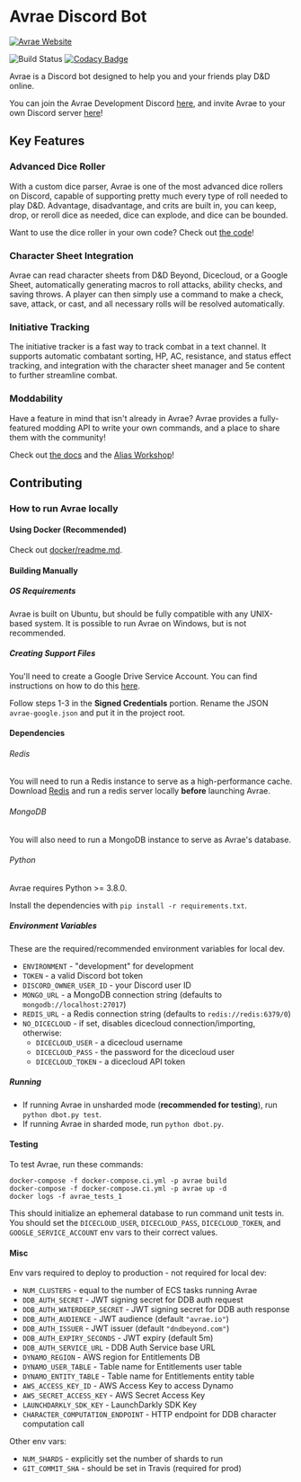 # Avrae Discord Bot
[![Avrae Website](http://avrae.io/assets/img/AvraeLogo.jpg)](https://avrae.io/)

![Build Status](https://github.com/avrae/avrae/workflows/Test/badge.svg)
[![Codacy Badge](https://api.codacy.com/project/badge/Grade/678413361db643d9af25d9e8e2cdeaeb)](https://www.codacy.com/app/mommothazaz123/avrae?utm_source=github.com&amp;utm_medium=referral&amp;utm_content=avrae/avrae&amp;utm_campaign=Badge_Grade)

Avrae is a Discord bot designed to help you and your friends play D&D online.

You can join the Avrae Development Discord [here](https://support.avrae.io), and invite Avrae to your own
Discord server [here](https://invite.avrae.io)!

## Key Features

### Advanced Dice Roller
With a custom dice parser, Avrae is one of the most advanced dice rollers on Discord, capable of supporting pretty much 
every type of roll needed to play D&D. Advantage, disadvantage, and crits are built in, you can keep, drop, or reroll 
dice as needed, dice can explode, and dice can be bounded.

Want to use the dice roller in your own code? Check out [the code](https://github.com/avrae/d20)!

### Character Sheet Integration
Avrae can read character sheets from D&D Beyond, Dicecloud, or a Google Sheet, automatically generating macros to roll 
attacks, ability checks, and saving throws. A player can then simply use a command to make a check, save, attack, or 
cast, and all necessary rolls will be resolved automatically.

### Initiative Tracking
The initiative tracker is a fast way to track combat in a text channel. It supports automatic combatant sorting, HP, 
AC, resistance, and status effect tracking, and integration with the character sheet manager and 5e content to further 
streamline combat.

### Moddability
Have a feature in mind that isn't already in Avrae? Avrae provides a fully-featured modding API to write your own
commands, and a place to share them with the community!

Check out [the docs](https://avrae.readthedocs.io/en/latest/aliasing/api.html) and the 
[Alias Workshop](https://avrae.io/dashboard/workshop)!

## Contributing

### How to run Avrae locally
#### Using Docker (Recommended)

Check out [docker/readme.md](docker/readme.md).

#### Building Manually
##### OS Requirements
Avrae is built on Ubuntu, but should be fully compatible with any UNIX-based system.
It is possible to run Avrae on Windows, but is not recommended.

##### Creating Support Files
You'll need to create a Google Drive Service Account. You can find instructions on how to do this [here](https://gspread.readthedocs.io/en/latest/oauth2.html#using-signed-credentials).

Follow steps 1-3 in the **Signed Credentials** portion. Rename the JSON `avrae-google.json` and put it in the project root.

#### Dependencies
###### Redis
You will need to run a Redis instance to serve as a high-performance cache. Download [Redis](https://redis.io/download) and run a redis server locally **before** launching Avrae.

###### MongoDB
You will also need to run a MongoDB instance to serve as Avrae's database.

###### Python
Avrae requires Python >= 3.8.0.

Install the dependencies with `pip install -r requirements.txt`.

##### Environment Variables
These are the required/recommended environment variables for local dev.

- `ENVIRONMENT` - "development" for development
- `TOKEN` - a valid Discord bot token
- `DISCORD_OWNER_USER_ID` - your Discord user ID
- `MONGO_URL` - a MongoDB connection string (defaults to `mongodb://localhost:27017`)
- `REDIS_URL` - a Redis connection string (defaults to `redis://redis:6379/0`)
- `NO_DICECLOUD` - if set, disables dicecloud connection/importing, otherwise:
    - `DICECLOUD_USER` - a dicecloud username
    - `DICECLOUD_PASS` - the password for the dicecloud user
    - `DICECLOUD_TOKEN` - a dicecloud API token

##### Running

- If running Avrae in unsharded mode (**recommended for testing**), run `python dbot.py test`.
- If running Avrae in sharded mode, run `python dbot.py`.

#### Testing
To test Avrae, run these commands:
```
docker-compose -f docker-compose.ci.yml -p avrae build
docker-compose -f docker-compose.ci.yml -p avrae up -d
docker logs -f avrae_tests_1
```
This should initialize an ephemeral database to run command unit tests in. 
You should set the `DICECLOUD_USER`, `DICECLOUD_PASS`, `DICECLOUD_TOKEN`, and `GOOGLE_SERVICE_ACCOUNT` env vars to their correct values.

#### Misc
Env vars required to deploy to production - not required for local dev:
- `NUM_CLUSTERS` - equal to the number of ECS tasks running Avrae
- `DDB_AUTH_SECRET` - JWT signing secret for DDB auth request
- `DDB_AUTH_WATERDEEP_SECRET` - JWT signing secret for DDB auth response
- `DDB_AUTH_AUDIENCE` - JWT audience (default `"avrae.io"`)
- `DDB_AUTH_ISSUER` - JWT issuer (default `"dndbeyond.com"`)
- `DDB_AUTH_EXPIRY_SECONDS` - JWT expiry (default 5m)
- `DDB_AUTH_SERVICE_URL` - DDB Auth Service base URL
- `DYNAMO_REGION` - AWS region for Entitlements DB
- `DYNAMO_USER_TABLE` - Table name for Entitlements user table
- `DYNAMO_ENTITY_TABLE` - Table name for Entitlements entity table
- `AWS_ACCESS_KEY_ID` - AWS Access Key to access Dynamo
- `AWS_SECRET_ACCESS_KEY` - AWS Secret Access Key
- `LAUNCHDARKLY_SDK_KEY` - LaunchDarkly SDK Key
- `CHARACTER_COMPUTATION_ENDPOINT` - HTTP endpoint for DDB character computation call

Other env vars:
- `NUM_SHARDS` - explicitly set the number of shards to run
- `GIT_COMMIT_SHA` - should be set in Travis (required for prod)

